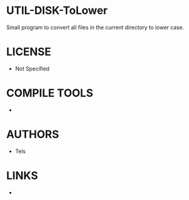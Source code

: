UTIL-DISK-ToLower
=================

Small program to convert all files in the current directory to lower case.

LICENSE
===============
* Not Specified

COMPILE TOOLS
===============
* 

AUTHORS
===============
* Tels

LINKS
===============
* 




